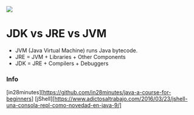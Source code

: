 ![](https://raw.githubusercontent.com/in28minutes/java-cheat-sheet/master/images/java-write-once-run-anywhere.png)


# JDK vs JRE vs JVM

- JVM (Java Virtual Machine) runs Java bytecode.
- JRE = JVM + Libraries + Other Components 
- JDK = JRE + Compilers + Debuggers

### Info
[in28minutes][https://github.com/in28minutes/java-a-course-for-beginners]
[jShell][https://www.adictosaltrabajo.com/2016/03/23/jshell-una-consola-repl-como-novedad-en-java-9/]
